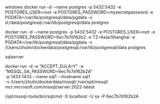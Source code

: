 windows
docker run -d --name postgres -p 5432:5432 -e POSTGRES_USER=root -e POSTGRES_PASSWORD=mysecretpassword -e PGDATA=/var/lib/postgresql/data/pgdata -v d:/data/postgresql:/var/lib/postgresql/data postgres

docker run -d --name postgres -p 5432:5432 -e POSTGRES_USER=root -e POSTGRES_PASSWORD=6ec7b7d162b2 -e TZ=Asia/Shanghai -e PGDATA=/var/lib/postgresql/data/pgdata -v /Users/zhulin/dockerdata/postgresql:/var/lib/postgresql/data postgres

sqlserver

docker run -d -e "ACCEPT_EULA=Y" -e "MSSQL_SA_PASSWORD=6ec7b7d162b2A" \
 -p 1433:1433 --name sql1 --hostname sql1 \
 -v /Users/zhulin/dockerdata/mssql/:/var/opt/mssql/ \
 mcr.microsoft.com/mssql/server:2022-latest

/opt/mssql-tools/bin/sqlcmd -S localhost -U sa -P 6ec7b7d162b2A

